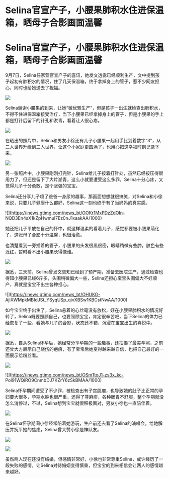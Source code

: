 # Selina官宣产子，小腰果肺积水住进保温箱，晒母子合影画面温馨

# Selina官宣产子，小腰果肺积水住进保温箱，晒母子合影画面温馨

9月7日，Selina任家萱官宣产子的喜讯，她发文透露已经顺利生产，文中提到孩子起初有肺积水的情况，住了几天保温箱，终于拿掉身上的管子，惹不少网友担心，同时也给她送去了祝福。

![](https://inews.gtimg.com/news_bt/Ox5wTk6-qfc1to7HDlVoB2B9EuZVQ2cay7aR1QPqzW_GEAA/1000)

Selina谢谢小腰果的到来，让她“微优雅生产”，但是孩子一出生就检查出肺积水，不得不住进保温箱接受治疗，当下小腰果已经拿掉身上的管子，但是小腰果的手上都是打针后留下的针孔和淤青，看着让人很心疼。

![](https://inews.gtimg.com/news_bt/OsT7pfTmnWzjaTznuhLRKmSzR1rWzfZ5kHYjoHHvme6e0AA/1000)

在晒出的照片中，Selina和男友小徐还有儿子小腰果一起用手比划着数字“3”，从二人世界升级到三人世界，让这个小家庭更圆满了，也用心把这幸福时刻记录下来。

![](https://inews.gtimg.com/news_bt/OXHneZeidnCI7HLx9qTdxocBP84ojj2Op2O0YF5LdbhnQAA/1000)

另一张照片中，小腰果刚刚打完针，Selina给儿子按着打针处，虽然已经按压得很用力了，但还是留下了大片淤青，这么小就要遭受这么多罪，Selina十分心疼，又觉得儿子十分勇敢，是个坚强的宝宝。

Selina还分享儿子喷了爸爸一身尿的趣事，那画面想想就很搞笑，对Selina和小徐来说，只要儿子健康什么都好，Selina这一刻也终于有了当妈妈的真实感。

![](https://inews.gtimg.com/news_bt/OOKr1MxPDzZdOIn-
NQD3En4sX1kZpHwmul7Ez0nJ1xaakAA/1000)

她还把儿子平放在自己的怀中，就这样温柔的看着儿子，感觉都要被小腰果萌化了，这张母子合影十分温馨，也很治愈。

也清楚看到一旁插着的管子，小腰果的头发很黑很密，眼睛稍微有些肿，肤色有些泛红，暂时看不出小腰果长得像谁。

![](https://inews.gtimg.com/news_bt/OR9MsuyEgvPjTDY3FDiePY6MH-m0ryJ3cqk_OzJqXyIJgAA/1000)

据悉，三天前，Selina曾发文告知已经到了预产期，准备去医院生产，通过检查也得知小腰果已经6斤多，头围稍微偏大一些，Selina还担心宝宝头围偏大不好顺产，真就是宝宝不出生各种担心。

![](https://inews.gtimg.com/news_bt/OHUKG-
AjiXWMpkMBIdJSt_YSyqUSp_qivXBSw1KBCstNwAA/1000)

如今宝宝终于出生了，Selina悬着的心丝毫没有放松，好在小腰果肺积水的情况好转了，Selina既要照顾自己，也要照顾宝宝，肯定很辛苦吧，当下Selina的体力已经恢复了一些，看她与儿子的合影，状态还不错，沉浸在宝宝出生的喜悦中。

![](https://inews.gtimg.com/news_bt/OIgWKbO3m3IPLqBgfCbgqVOFiHuauouq9ElM1BvQF63xcAA/1000)

据悉，自从Selina怀孕后，她经常分享孕期的一些趣事，还拍摄了最美孕照，之前还曾大方展示自己烧伤的疤痕，有了宝宝后她变得越来越自信，也把自己最好的一面展示给粉丝看。

![](https://inews.gtimg.com/news_bt/OmEcP4EoKeECBoHLFnXBc6GydiLdjCgaRT8gADeFU5i_kAA/1000)

![](https://inews.gtimg.com/news_bt/OSmTtoJ1-zs3x_kc-
Pol91WQiRO9CnmbDJ7KZrY6zSkBMAA/1000)

Selina怀孕期间遭受了不少罪，被检查出有子宫肌瘤，也导致她的肚子比正常的孕妇要大很多，孕期水肿也很严重，还得了荨麻疹，各种肠胃不舒服，整个孕期就没怎么消停过，不过，Selina想到宝宝就很积极面对，男友小徐也一直陪伴着。

![](https://inews.gtimg.com/news_bt/OtdjT4wqgvd8kuxXptAYvSVsePCfgfa1j0Pjgeb8Yf0eEAA/1000)

在Selina怀孕期间小徐经常陪着她游玩，生产前还去看了Selina的演唱会，给她解压并抚平她的焦虑，Selina曾大赞小徐是神队友。

![](https://inews.gtimg.com/news_bt/OMNH75BbrpklnLH0O2GoRcnZlGCiLJVM8-vq4HuVAcuF8AA/1000)

![](https://inews.gtimg.com/news_bt/Oh_InIn0WZjbnbqzEIBxSKOqIfAfzwnSmDMOKVa-g075YAA/1000)

虽然两人现在还没有结婚，但感情非常好，小徐也非常尊重Selina，或许经历了一段失败的感情，让Selina对待婚姻变得慎重，但宝宝的到来相信会让两人的感情越来越好。

